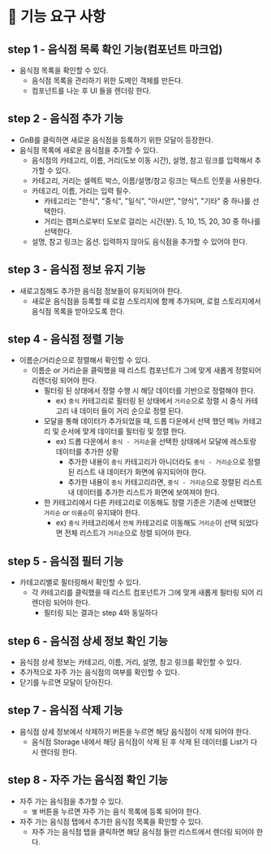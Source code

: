 # 🎯 기능 요구 사항

## step 1 - 음식점 목록 확인 기능(컴포넌트 마크업)

- 음식점 목록을 확인할 수 있다.
  - 음식점 목록을 관리하기 위한 도메인 객체를 만든다.
  - 컴포넌트를 나눈 후 UI 들을 렌더링 한다.

## step 2 - 음식점 추가 기능

- GnB를 클릭하면 새로운 음식점을 등록하기 위한 모달이 등장한다.
- 음식점 목록에 새로운 음식점을 추가할 수 있다.
  - 음식점의 카테고리, 이름, 거리(도보 이동 시간), 설명, 참고 링크를 입력해서 추가할 수 있다.
  - 카테고리, 거리는 셀렉트 박스, 이름/설명/참고 링크는 텍스트 인풋을 사용한다.
  - 카테고리, 이름, 거리는 입력 필수.
    - 카테고리는 "한식", "중식", "일식", "아시안", "양식", "기타" 중 하나를 선택한다.
    - 거리는 캠퍼스로부터 도보로 걸리는 시간(분). 5, 10, 15, 20, 30 중 하나를 선택한다.
  - 설명, 참고 링크는 옵션. 입력하지 않아도 음식점을 추가할 수 있어야 한다.

## step 3 - 음식점 정보 유지 기능

- 새로고침해도 추가한 음식점 정보들이 유지되어야 한다.
  - 새로운 음식점을 등록할 때 로컬 스토리지에 함께 추가되며, 로컬 스토리지에서 음식점 목록을 받아오도록 한다.

## step 4 - 음식점 정렬 기능

- 이름순/거리순으로 정렬해서 확인할 수 있다.
  - 이름순 or 거리순을 클릭했을 때 리스트 컴포넌트가 그에 맞게 새롭게 정렬되어 리렌더링 되어야 한다.
    - 필터링 된 상태에서 정렬 수행 시 해당 데이터를 기반으로 정렬해야 한다.
      - ex) `중식` 카테고리로 필터링 된 상태에서 `거리순`으로 정렬 시 중식 카테고리 내 데이터 들이 거리 순으로 정렬 된다.
    - 모달을 통해 데이터가 추가되었을 때, 드롭 다운에서 선택 했던 메뉴 카테고리 및 순서에 맞게 데이터를 필터링 및 정렬 한다.
      - ex) 드롭 다운에서 `중식 - 거리순`을 선택한 상태에서 모달에 레스토랑 데이터를 추가한 상황
        - 추가한 내용이 `중식` 카테고리가 아니더라도 `중식 - 거리순`으로 정렬된 리스트 내 데이터가 화면에 유지되어야 한다.
        - 추가한 내용이 `중식` 카테고리라면, `중식 - 거리순`으로 정렬된 리스트 내 데이터를 추가한 리스트가 화면에 보여져야 한다.
    - 한 카테고리에서 다른 카테고리로 이동해도 정렬 기준은 기존에 선택했던 `거리순` or `이름순`이 유지돼야 한다.
      - ex) `중식` 카테고리에서 `전체` 카테고리로 이동해도 `거리순`이 선택 되었다면 전체 리스트가 `거리순`으로 정렬 되어야 한다.

## step 5 - 음식점 필터 기능

- 카테고리별로 필터링해서 확인할 수 있다.
  - 각 카테고리를 클릭했을 때 리스트 컴포넌트가 그에 맞게 새롭게 필터링 되어 리렌더링 되어야 한다.
    - 필터링 되는 결과는 step 4와 동일하다

## step 6 - 음식점 상세 정보 확인 기능

- 음식점 상세 정보는 카테고리, 이름, 거리, 설명, 참고 링크를 확인할 수 있다.
- 추가적으로 자주 가는 음식점의 여부를 확인할 수 있다.
- 닫기를 누르면 모달이 닫아진다.

## step 7 - 음식점 삭제 기능

- 음식점 상세 정보에서 삭제하기 버튼을 누르면 해당 음식점이 삭제 되어야 한다.
  - 음식점 Storage 내에서 해당 음식점이 삭제 된 후 삭제 된 데이터를 List가 다시 렌더링 한다.

## step 8 - 자주 가는 음식점 확인 기능

- 자주 가는 음식점을 추가할 수 있다.
  - `별` 버튼을 누르면 자주 가는 음식 목록에 등록 되어야 한다.
- 자주 가는 음식점 탭에서 추가한 음식점 목록을 확인할 수 있다.
  - 자주 가는 음식점 탭을 클릭하면 해당 음식점 들만 리스트에서 렌더링 되어야 한다.
